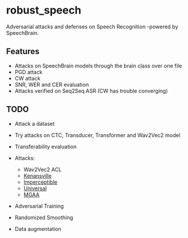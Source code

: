 # robust_speech

Adversarial attacks and defenses on Speech Recognition  -powered by SpeechBrain.

## Features
* Attacks on SpeechBrain models through the brain class over one file
* PGD attack
* CW attack
* SNR, WER and CER evaluation
* Attacks verified on Seq2Seq ASR (CW has trouble converging)

## TODO
* Attack a dataset
* Try attacks on CTC, Transducer, Transformer and Wav2Vec2 model
* Transferability evaluation
* Attacks:
    * Wav2Vec2 ACL
    * [Kenansville](https://arxiv.org/abs/1910.05262) 
    * [Imperceptible](https://arxiv.org/abs/1903.10346)
    * [Universal](https://arxiv.org/abs/1905.03828)
    * [MGAA](https://arxiv.org/abs/2108.04204)
    
* Adversarial Training
* Randomized Smoothing
* Data augmentation
